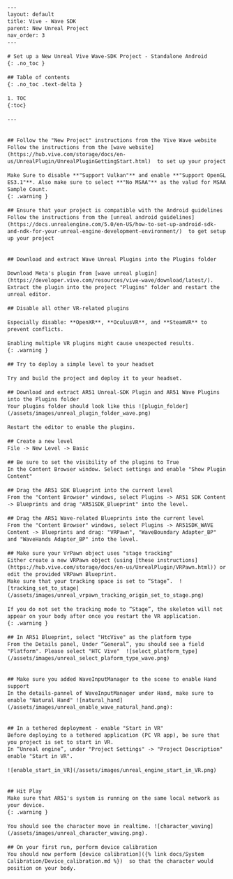 	---
	layout: default
	title: Vive - Wave SDK
	parent: New Unreal Project
	nav_order: 3
	---

	# Set up a New Unreal Vive Wave-SDK Project - Standalone Android
	{: .no_toc }

	## Table of contents
	{: .no_toc .text-delta }

	1. TOC
	{:toc}

	---


	## Follow the "New Project" instructions from the Vive Wave website
	Follow the instructions from the [wave website](https://hub.vive.com/storage/docs/en-us/UnrealPlugin/UnrealPluginGettingStart.html)  to set up your project

	Make Sure to disable **"Support Vulkan"** and enable **"Support OpenGL ES3.1"**. Also make sure to select **"No MSAA"** as the valud for MSAA Sample Count. 
	{: .warning }

	## Ensure that your project is compatible with the Android guidelines
	Follow the instructions from the [unreal android guidelines](https://docs.unrealengine.com/5.0/en-US/how-to-set-up-android-sdk-and-ndk-for-your-unreal-engine-development-environment/)  to get setup up your project


	## Download and extract Wave Unreal Plugins into the Plugins folder

	Download Meta's plugin from [wave unreal plugin](https://developer.vive.com/resources/vive-wave/download/latest/). Extract the plugin into the project "Plugins" folder and restart the unreal editor.

	## Disable all other VR-related plugins

	Especially disable: **OpenXR**, **OculusVR**, and **SteamVR** to prevent conflicts.

	Enabling multiple VR plugins might cause unexpected results.
	{: .warning }

	## Try to deploy a simple level to your headset

	Try and build the project and deploy it to your headset.

	## Download and extract AR51 Unreal-SDK Plugin and AR51 Wave Plugins into the Plugins folder
	Your plugins folder should look like this ![plugin_folder](/assets/images/unreal_plugin_folder_wave.png)

	Restart the editor to enable the plugins.

	## Create a new level
	File -> New Level -> Basic

	## Be sure to set the visibility of the plugins to True
	In the Content Browser window. Select settings and enable "Show Plugin Content"

	## Drag the AR51 SDK Blueprint into the current level
	From the "Content Browser" windows, select Plugins -> AR51 SDK Content -> Blueprints and drag "AR51SDK_Blueprint" into the level. 

	## Drag the AR51 Wave-related Blueprints into the current level
	From the "Content Browser" windows, select Plugins -> AR51SDK_WAVE Content -> Blueprints and drag: "VRPawn", "WaveBoundary Adapter_BP" and "WaveHands Adapter_BP" into the level. 

	## Make sure your VrPawn object uses "stage tracking"
	Either create a new VRPawn object (using [these instructions](https://hub.vive.com/storage/docs/en-us/UnrealPlugin/VRPawn.html)) or edit the provided VRPawn Blueprint.
	Make sure that your tracking space is set to “Stage”.  ![tracking_set_to_stage](/assets/images/unreal_vrpawn_tracking_origin_set_to_stage.png)

	If you do not set the tracking mode to “Stage”, the skeleton will not appear on your body after once you restart the VR application.
	{: .warning }

	## In AR51 Blueprint, select "HtcVive" as the platform type
	From the Details panel, Under “General”, you should see a field "Platform". Please select "HTC Vive"  ![select_platform_type](/assets/images/unreal_select_plaform_type_wave.png)


	## Make sure you added WaveInputManager to the scene to enable Hand support
	In the details-pannel of WaveInputManager under Hand, make sure to enable "Natural Hand" ![natural_hand](/assets/images/unreal_enable_wave_natural_hand.png):


	## In a tethered deployment - enable "Start in VR"
	Before deploying to a tethered application (PC VR app), be sure that you project is set to start in VR.
	In “Unreal engine”, under "Project Settings" -> "Project Description" enable "Start in VR".

	![enable_start_in_VR](/assets/images/unreal_engine_start_in_VR.png)


	## Hit Play 
	Make sure that AR51's system is running on the same local network as your device.
	{: .warning }

	You should see the character move in realtime. ![character_waving](/assets/images/unreal_character_waving.png).

	## On your first run, perform device calibration
	You should now perform [device calibration]({% link docs/System Calibration/Device_calibration.md %})  so that the character would position on your body.
